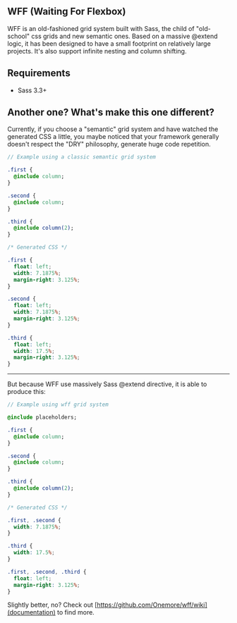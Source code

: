 ## WFF (Waiting For Flexbox)

WFF is an old-fashioned grid system built with Sass, the child of "old-school" css grids and new semantic ones. Based on a massive @extend logic, it has been designed to have a small footprint on relatively large projects. It's also support infinite nesting and column shifting.

## Requirements

- Sass 3.3+

## Another one? What's make this one different?

Currently, if you choose a "semantic" grid system and have watched the generated CSS a little, you maybe noticed that your framework generally doesn't respect the "DRY" philosophy, generate huge code repetition.

```sass
// Example using a classic semantic grid system

.first {
  @include column;
}

.second {
  @include column;
}

.third {
  @include column(2);
}
```
```css
/* Generated CSS */

.first {
  float: left;
  width: 7.1875%;
  margin-right: 3.125%;
}

.second {
  float: left;
  width: 7.1875%;
  margin-right: 3.125%;
}

.third {
  float: left;
  width: 17.5%;
  margin-right: 3.125%;
}
```

***

But because WFF use massively Sass @extend directive, it is able to produce this:

```sass
// Example using wff grid system

@include placeholders;

.first {
  @include column;
}

.second {
  @include column;
}

.third {
  @include column(2);
}
```
```css
/* Generated CSS */

.first, .second {
  width: 7.1875%;
}

.third {
  width: 17.5%;
}

.first, .second, .third {
  float: left;
  margin-right: 3.125%;
}
```

Slightly better, no? Check out [https://github.com/Onemore/wff/wiki](documentation) to find more.
